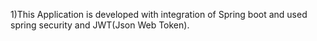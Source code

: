 1)This Application is developed with integration of Spring boot and used spring security and JWT(Json Web Token).
